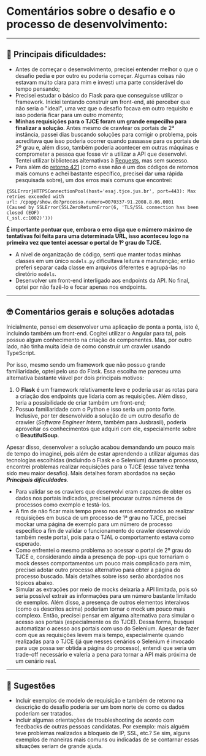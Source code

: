 # Comentários sobre o desafio e o processo de desenvolvimento:

---

## 🥴 Principais dificuldades:

- Antes de começar o desenvolvimento, precisei entender melhor o que o desafio pedia e por outro eu poderia começar. 
Algumas coisas não estavam muito clara para mim e investi uma parte considerável do tempo pensando;
- Precisei estudar o básico do Flask para que conseguisse utilizar o framework. Iniciei tentando construir um front-end,
até perceber que não seria o "ideal", uma vez que o desafio focava em outro requisito e isso poderia ficar para um outro
momento;
- **Minhas requisições para o TJCE foram um grande empecilho para finalizar a solução**. Antes mesmo de crawlear
os portais de 2ª instância, passei dias buscando soluções para corrigir o problema, pois acreditava que isso poderia
ocorrer quando passasse para os portais de 2º grau e, além disso, também poderia acontecer em outras máquinas e 
comprometer a pessoa que fosse vir a utilizar a API que desenvolvi. Tentei utilizar bibliotecas alternativas à 
[Requests](https://requests.readthedocs.io/en/latest/), mas sem sucesso.
- Para além do [retorno 421](https://developer.mozilla.org/en-US/docs/Web/HTTP/Status/421) 
(como esse não é um dos códigos de retornos mais comuns e achei bastante específico, precisei dar uma rápida pesquisada
sobre), um dos erros mais comuns que encontrei:

```commandline
{SSLError}HTTPSConnectionPool(host='esaj.tjce.jus.br', port=443): Max retries exceeded with 
url: /cpopg/show.do?processo.numero=0070337-91.2008.8.06.0001
(Caused by SSLError(SSLZeroReturnError(6, 'TLS/SSL connection has been closed (EOF) 
(_ssl.c:1002)')))
```

**É importante pontuar que, embora o erro diga que o número máximo de tentativas foi feita para uma determinada URL,
isso  aconteceu logo na primeira vez que tentei acessar o portal de 1º grau do TJCE.**

- A nível de organização de código, senti que manter todas minhas classes em um único ``models.py`` dificultava leitura
e manutenção; então preferi separar cada classe em arquivos diferentes e agrupá-las no diretório ``models``.
- Desenvolver um front-end interligado aos endpoints da API. No final, optei por não fazê-lo e focar apenas nos
endpoints.
  
---

## 🤓 Comentários gerais e soluções adotadas

Inicialmente, pensei em desenvolver uma aplicação de ponta a ponta, isto é, incluindo também um front-end.
Cogitei utilizar o Angular para tal, pois possuo algum conhecimento na criação de componentes. Mas, por outro lado,
não tinha muita ideia de como construir um crawler usando TypeScript. 

Por isso, mesmo sendo um  framework que não possuo grande familiaridade, optei pelo uso do Flask. Essa escolha me 
pareceu uma alternativa bastante viável por dois principais motivos:

1. O **Flask** é um framework relativamente leve e poderia usar as rotas para a criação dos endpoints que lidaria com as
requisições. Além disso, teria a possibilidade de criar também um front-end; 
2. Possuo familiaridade com o Python e isso seria um ponto forte. Inclusive, por ter desenvolvido a solução de um outro
desafio de crawler (_Software Engineer Intern_, também para Jusbrasil), poderia aproveitar os conhecimentos que adquiri 
com ele, especialmente sobre o **BeautifulSoup**. 

Apesar disso, desenvolver a solução acabou demandando um pouco mais de tempo do imaginei, pois além de estar aprendendo
a utilizar algumas das tecnologias escolhidas (incluindo o Flask e o Selenium) durante o processo, encontrei problemas 
realizar requisições para o TJCE (esse talvez tenha sido meu maior desafio). Mais detalhes foram abordados na seção 
_**Principais dificuldades**_.

- Para validar se os crawlers que desenvolvi eram capazes de obter os dados nos portais indicados, precisei procurar
outros números de processos como exemplo e testá-los.
- A fim de não ficar mais tempo preso nos erros encontrados ao realizar requisições em busca de um processo de 1ª grau
no TJCE, precisei mockar uma página de exemplo para um número de processo específico a fim de validar o funcionamento do
crawler desenvolvido também neste portal, pois para o TJAL o comportamento estava como esperado.
- Como enfrentei o mesmo problema ao acessar o portal de 2º grau do TJCE e, considerando ainda a presença de pop-ups que
tornariam o mock desses comportamentos um pouco mais complicado para mim, precisei adotar outro processo alternativo
para obter a página do processo buscado. Mais detalhes sobre isso serão abordados nos tópicos abaixo.
- Simular as extrações por meio de mocks deixaria a API limitada, pois só seria possível extrair as informações para um
número bastante limitado de exemplos. Além disso, a presença de outros elementos interaivos (como os descritos acima) 
poderiam tornar o mock um pouco mais complexo. Então, precisei pensar em alguma alternativa para simular o acesso aos
portais (especialmente os do TJCE). Dessa forma, busquei automatizar o acesso aos portais com uso do Selenium. Apesar
de fazer com que as requisições levem mais tempo, especialmente quando realizadas para o TJCE (já que nesses cenários 
o Selenium é invocado para uqe possa ser obtida a página do processo), entendi que seria um trade-off necessário e
valeria a pena para tornar a API mais próxima de um cenário real. 

---

## 💬 Sugestões

- Incluir exemplos de modelo de requisição e também de retorno na descrição do desafio poderia ser um bom norte de como
os dados poderiam ser tratados.
- Incluir algumas orientações de troubleshooting de acordo com feedbacks de outras pessoas candidatas. Por exemplo: mais
alguém teve problemas realizados a bloqueio de IP, SSL, etc.? Se sim, alguns exemplos de maneiras mais comuns ou 
indicadas de se contarnar essas situações seriam de grande ajuda.
